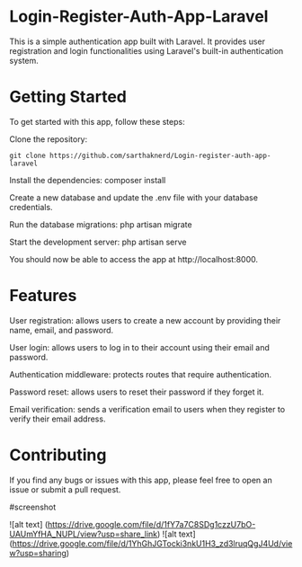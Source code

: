 
# Login-Register-Auth-App-Laravel
This is a simple authentication app built with Laravel. It provides user registration and login functionalities using Laravel's built-in authentication system.

# Getting Started

To get started with this app, follow these steps:

Clone the repository: 
```
git clone https://github.com/sarthaknerd/Login-register-auth-app-laravel
```

Install the dependencies: composer install

Create a new database and update the .env file with your database credentials.

Run the database migrations: php artisan migrate

Start the development server: php artisan serve

You should now be able to access the app at
 http://localhost:8000.

# Features
User registration: allows users to create a new account by providing their name, email, and password.

User login: allows users to log in to their account using their email and password.

Authentication middleware: protects routes that require authentication.

Password reset: allows users to reset their password if they forget it.

Email verification: sends a verification email to users when they register to verify their email address.
# Contributing

If you find any bugs or issues with this app, please feel free to open an issue or submit a pull request.

#screenshot

![alt text] (https://drive.google.com/file/d/1fY7a7C8SDg1czzU7bO-UAUmYfHA_NUPL/view?usp=share_link)
![alt text] (https://drive.google.com/file/d/1YhGhJGTocki3nkU1H3_zd3lruqQgJ4Ud/view?usp=sharing)




